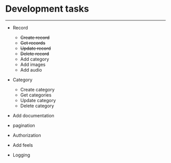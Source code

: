 # Development tasks
***

* Record
  * ~~Create record~~
  * ~~Get records~~
  * ~~Update record~~
  * ~~Delete record~~
  * Add category
  * Add images
  * Add audio
  
* Category
  * Create category
  * Get categories
  * Update category
  * Delete category
* Add documentation
* pagination
* Authorization
* Add feels
* Logging

